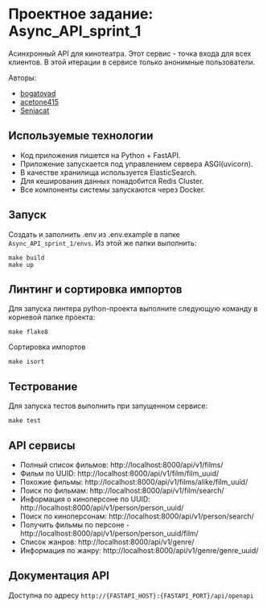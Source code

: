 # Проектное задание: Async_API_sprint_1
Асинхронный API для кинотеатра. Этот сервис - точка входа для всех клиентов. В этой итерации в сервисе только анонимные пользователи.

Авторы:
 - [bogatovad](https://github.com/bogatovad)
 - [acetone415](https://github.com/acetone415)
 - [Seniacat](https://github.com/Seniacat)

## Используемые технологии
 - Код приложения пишется на Python + FastAPI.
 - Приложение запускается под управлением сервера ASGI(uvicorn).
 - В качестве хранилища используется ElasticSearch.
 - Для кеширования данных понадобится Redis Cluster.
 - Все компоненты системы запускаются через Docker.


## Запуск
Создать и заполнить .env из .env.example в папке `Async_API_sprint_1/envs`.
Из этой же папки выполнить:
```
make build
make up
```

## Линтинг и сортировка импортов
Для запуска линтера python-проекта выполните следующую команду в корневой папке проекта:
```
make flake8
```
Сортировка импортов
```
make isort
```

## Тестрование
Для запуска тестов выполнить при запущенном сервисе: 
```
make test
```

## API сервисы

 - Полный список фильмов: http://localhost:8000/api/v1/films/
 - Фильм по UUID: http://localhost:8000/api/v1/film/film_uuid/
 - Похожие фильмы: http://localhost:8000/api/v1/films/alike/film_uuid/
 - Поиск по фильмам: http://localhost:8000/api/v1/film/search/
 - Информация о киноперсоне по UUID: http://localhost:8000/api/v1/person/person_uuid/
 - Поиск по киноперсонам: http://localhost:8000/api/v1/person/search/
 - Получить фильмы по персоне - http://localhost:8000/api/v1/person/person_uuid/film/
 - Список жанров: http://localhost:8000/api/v1/genre/
 - Информация по жанру: http://localhost:8000/api/v1/genre/genre_uuid/


## Документация API
Доступна по адресу `http://{FASTAPI_HOST}:{FASTAPI_PORT}/api/openapi`

